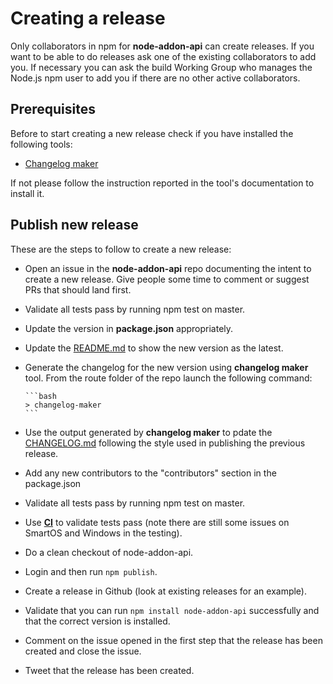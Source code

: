 # Creating a release

Only collaborators in npm for **node-addon-api** can create releases.
If you want to be able to do releases ask one of the existing
collaborators to add you. If necessary you can ask the build
Working Group who manages the Node.js npm user to add you if
there are no other active collaborators.

## Prerequisites

Before to start creating a new release check if you have installed the following
tools:

- [Changelog maker](https://www.npmjs.com/package/changelog-maker)

If not please follow the instruction reported in the tool's documentation to
install it.

## Publish new release

These are the steps to follow to create a new release:

- Open an issue in the **node-addon-api** repo documenting the intent to create a
  new release. Give people some time to comment or suggest PRs that should land first.

- Validate all tests pass by running npm test on master.

- Update the version in **package.json** appropriately.

- Update the [README.md](https://github.com/nodejs/node-addon-api/blob/master/README.md)
  to show the new version as the latest.

- Generate the changelog for the new version using **changelog maker** tool. From
  the route folder of the repo launch the following command:

      ```bash
      > changelog-maker
      ```

- Use the output generated by **changelog maker** to pdate the [CHANGELOG.md](https://github.com/nodejs/node-addon-api/blob/master/CHANGELOG.md)
  following the style used in publishing the previous release.

- Add any new contributors to the "contributors" section in the package.json

- Validate all tests pass by running npm test on master.

- Use **[CI](https://ci.nodejs.org/view/x%20-%20Abi%20stable%20module%20API/job/node-test-node-addon-api-new/)**
  to validate tests pass (note there are still some issues on SmartOS and
  Windows in the testing).

- Do a clean checkout of node-addon-api.

- Login and then run `npm publish`.

- Create a release in Github (look at existing releases for an example).

- Validate that you can run `npm install node-addon-api` successfully
  and that the correct version is installed.

- Comment on the issue opened in the first step that the release has been created
  and close the issue.

- Tweet that the release has been created.
